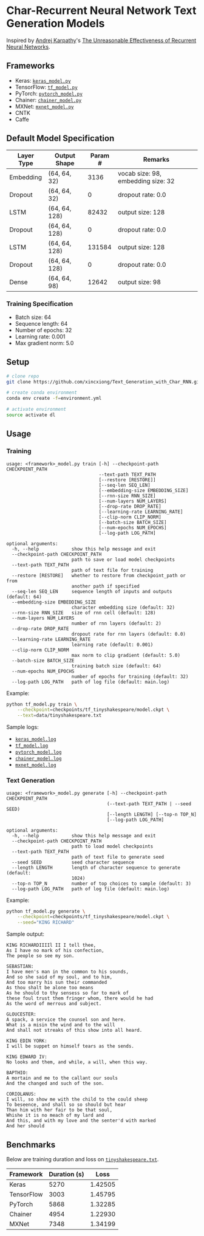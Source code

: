 # Char-Recurrent Neural Network Text Generation Models

Inspired by [Andrej Karpathy](https://github.com/karpathy/)'s 
[The Unreasonable Effectiveness of Recurrent Neural Networks](https://karpathy.github.io/2015/05/21/rnn-effectiveness/).



## Frameworks

- Keras: [`keras_model.py`](keras_model.py)
- TensorFlow: [`tf_model.py`](tf_model.py)
- PyTorch: [`pytorch_model.py`](pytorch_model.py)
- Chainer: [`chainer_model.py`](chainer_model.py)
- MXNet: [`mxnet_model.py`](mxnet_model.py)
- CNTK
- Caffe

## Default Model Specification

| Layer Type | Output Shape  | Param # | Remarks                            |
|------------|---------------|---------|------------------------------------|
| Embedding  | (64, 64, 32)  | 3136    | vocab size: 98, embedding size: 32 |
| Dropout    | (64, 64, 32)  | 0       | dropout rate: 0.0                  |
| LSTM       | (64, 64, 128) | 82432   | output size: 128                   |
| Dropout    | (64, 64, 128) | 0       | dropout rate: 0.0                  |
| LSTM       | (64, 64, 128) | 131584  | output size: 128                   |
| Dropout    | (64, 64, 128) | 0       | dropout rate: 0.0                  |
| Dense      | (64, 64, 98)  | 12642   | output size: 98                    |

### Training Specification

- Batch size: 64
- Sequence length: 64
- Number of epochs: 32
- Learning rate: 0.001
- Max gradient norm: 5.0

## Setup

```bash
# clone repo
git clone https://github.com/xincxiong/Text_Generation_with_Char_RNN.git

# create conda environment
conda env create -f=environment.yml

# activate environment
source activate dl
```

## Usage

### Training

```
usage: <framework>_model.py train [-h] --checkpoint-path CHECKPOINT_PATH 
                                  --text-path TEXT_PATH
                                  [--restore [RESTORE]]
                                  [--seq-len SEQ_LEN]
                                  [--embedding-size EMBEDDING_SIZE]
                                  [--rnn-size RNN_SIZE] 
                                  [--num-layers NUM_LAYERS]
                                  [--drop-rate DROP_RATE]
                                  [--learning-rate LEARNING_RATE]
                                  [--clip-norm CLIP_NORM] 
                                  [--batch-size BATCH_SIZE]
                                  [--num-epochs NUM_EPOCHS]
                                  [--log-path LOG_PATH]

optional arguments:
  -h, --help            show this help message and exit
  --checkpoint-path CHECKPOINT_PATH
                        path to save or load model checkpoints
  --text-path TEXT_PATH
                        path of text file for training
  --restore [RESTORE]   whether to restore from checkpoint_path or from
                        another path if specified
  --seq-len SEQ_LEN     sequence length of inputs and outputs (default: 64)
  --embedding-size EMBEDDING_SIZE
                        character embedding size (default: 32)
  --rnn-size RNN_SIZE   size of rnn cell (default: 128)
  --num-layers NUM_LAYERS
                        number of rnn layers (default: 2)
  --drop-rate DROP_RATE
                        dropout rate for rnn layers (default: 0.0)
  --learning-rate LEARNING_RATE
                        learning rate (default: 0.001)
  --clip-norm CLIP_NORM
                        max norm to clip gradient (default: 5.0)
  --batch-size BATCH_SIZE
                        training batch size (default: 64)
  --num-epochs NUM_EPOCHS
                        number of epochs for training (default: 32)
  --log-path LOG_PATH   path of log file (default: main.log)
```

Example:

```bash
python tf_model.py train \
    --checkpoint=checkpoints/tf_tinyshakespeare/model.ckpt \
    --text=data/tinyshakespeare.txt
```

Sample logs:

- [`keras_model.log`](logs/keras_model.log)
- [`tf_model.log`](logs/tf_model.log)
- [`pytorch_model.log`](logs/pytorch_model.log)
- [`chainer_model.log`](logs/chainer_model.log)
- [`mxnet_model.log`](logs/mxnet_model.log)

### Text Generation

```
usage: <framework>_model.py generate [-h] --checkpoint-path CHECKPOINT_PATH
                                     (--text-path TEXT_PATH | --seed SEED)
                                     [--length LENGTH] [--top-n TOP_N]
                                     [--log-path LOG_PATH]

optional arguments:
  -h, --help            show this help message and exit
  --checkpoint-path CHECKPOINT_PATH
                        path to load model checkpoints
  --text-path TEXT_PATH
                        path of text file to generate seed
  --seed SEED           seed character sequence
  --length LENGTH       length of character sequence to generate (default:
                        1024)
  --top-n TOP_N         number of top choices to sample (default: 3)
  --log-path LOG_PATH   path of log file (default: main.log)
```

Example:

```bash
python tf_model.py generate \
    --checkpoint=checkpoints/tf_tinyshakespeare/model.ckpt \
    --seed="KING RICHARD"
```

Sample output:

```
KING RICHARDIIIIl II I tell thee,
As I have no mark of his confection,
The people so see my son.

SEBASTIAN:
I have men's man in the common to his sounds,
And so she said of my soul, and to him,
And too marry his sun their commanded
As thou shalt be alone too means
As he should to thy sensess so far to mark of
these foul trust them fringer whom, there would he had
As the word of merrous and subject.

GLOUCESTER:
A spack, a service the counsel son and here.
What is a misin the wind and to the will
And shall not streaks of this show into all heard.

KING EDIN YORK:
I will be suppet on himself tears as the sends.

KING EDWARD IV:
No looks and them, and while, a will, when this way.

BAPTHIO:
A mortain and me to the callant our souls
And the changed and such of the son.

CORIOLANUS:
I will, so show me with the child to the could sheep
To beseence, and shall so so should but hear
Than him with her fair to be that soul,
Whishe it is no meach of my lard and
And this, and with my love and the senter'd with marked
And her should
```

## Benchmarks

Below are training duration and loss on [`tinyshakespeare.txt`](data/tinyshakespeare.txt).

| Framework  | Duration (s) | Loss    |
|------------|--------------|---------|
| Keras      | 5270         | 1.42505 | 
| TensorFlow | 3003         | 1.45795 | 
| PyTorch    | 5868         | 1.32285 | 
| Chainer    | 4954         | 1.22930 | 
| MXNet      | 7348         | 1.34199 | 
